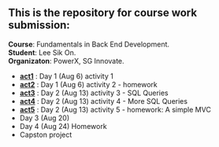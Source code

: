 ## This is the repository for course work submission:
**Course**: Fundamentals in Back End Development.
<br>**Student**: Lee Sik On.
<br>**Organizaton**: PowerX, SG Innovate.

- [**act1**](act1/README.md) : Day 1 (Aug 6) activity 1
- [**act2**](act2/README.md) : Day 1 (Aug 6) activity 2 - homework
- [**act3**](act3/README.md) : Day 2 (Aug 13) activity 3 - SQL Queries
- [**act4**](act4/README.md) : Day 2 (Aug 13) activity 4 - More SQL Queries
- [**act5**](act5/README.md) : Day 2 (Aug 13) activity 5 - homework: A simple MVC
- Day 3 (Aug 20)
- Day 4 (Aug 24) Homework
- Capston project
